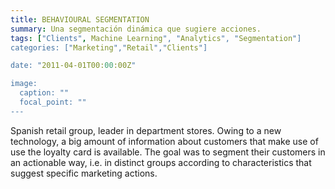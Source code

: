 ```yaml
---
title: BEHAVIOURAL SEGMENTATION
summary: Una segmentación dinámica que sugiere acciones.
tags: ["Clients", Machine Learning", "Analytics", "Segmentation"]
categories: ["Marketing","Retail","Clients"]

date: "2011-04-01T00:00:00Z"

image:
  caption: ""
  focal_point: ""
---
```

Spanish retail group, leader in department stores. Owing to a new technology, a big amount of information about customers that make use of use the loyalty card is available. The goal was to segment their customers in an actionable way, i.e. in distinct groups according to characteristics that suggest specific marketing actions.
